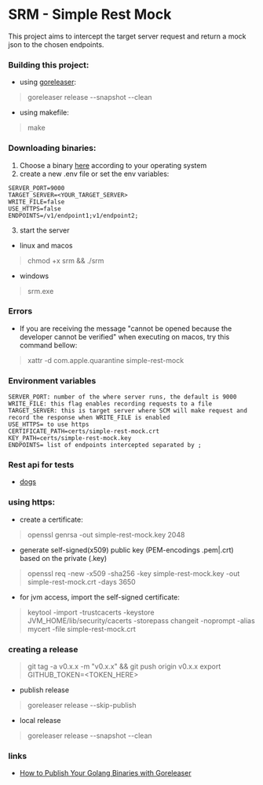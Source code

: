 # SRM - Simple Rest Mock
This project aims to intercept the target server request and return a mock json to the chosen endpoints.

### Building this project:
- using [goreleaser](https://goreleaser.com/install/): 
> goreleaser release --snapshot --clean 
- using makefile: 
> make
  
### Downloading binaries: 
1. Choose a binary [here](https://github.com/hfantin/simple-rest-mock/releases) according to your operating system    
2. create a new .env file or set the env variables: 
```
SERVER_PORT=9000
TARGET_SERVER=<YOUR_TARGET_SERVER>
WRITE_FILE=false
USE_HTTPS=false
ENDPOINTS=/v1/endpoint1;v1/endpoint2;
```
3. start the server   
- linux and macos   
> chmod +x srm && ./srm
-  windows   
> srm.exe 

### Errors 
- If you are receiving the message "cannot be opened because the developer cannot be verified" when executing on macos, try this command bellow:   
> xattr -d com.apple.quarantine simple-rest-mock
### Environment variables
```
SERVER_PORT: number of the where server runs, the default is 9000   
WRITE_FILE: this flag enables recording requests to a file   
TARGET_SERVER: this is target server where SCM will make request and record the response when WRITE_FILE is enabled
USE_HTTPS= to use https 
CERTIFICATE_PATH=certs/simple-rest-mock.crt
KEY_PATH=certs/simple-rest-mock.key
ENDPOINTS= list of endpoints intercepted separated by ;
```

### Rest api for tests
- [dogs](https://dog.ceo/api/breeds/image/random)

### using https: 
- create a certificate: 
> openssl genrsa -out simple-rest-mock.key 2048
- generate self-signed(x509) public key (PEM-encodings .pem|.crt) based on the private (.key)
> openssl req -new -x509 -sha256 -key simple-rest-mock.key -out simple-rest-mock.crt -days 3650
- for jvm access, import the self-signed certificate: 
> keytool -import -trustcacerts -keystore JVM_HOME/lib/security/cacerts -storepass changeit -noprompt -alias mycert -file simple-rest-mock.crt


### creating a release
> git tag -a v0.x.x -m "v0.x.x" && git push origin v0.x.x
> export GITHUB_TOKEN=<TOKEN_HERE>
- publish release 
> goreleaser release --skip-publish
- local release
> goreleaser release --snapshot --clean 

### links
- [How to Publish Your Golang Binaries with Goreleaser](https://www.kosli.com/blog/how-to-publish-your-golang-binaries-with-goreleaser/)
